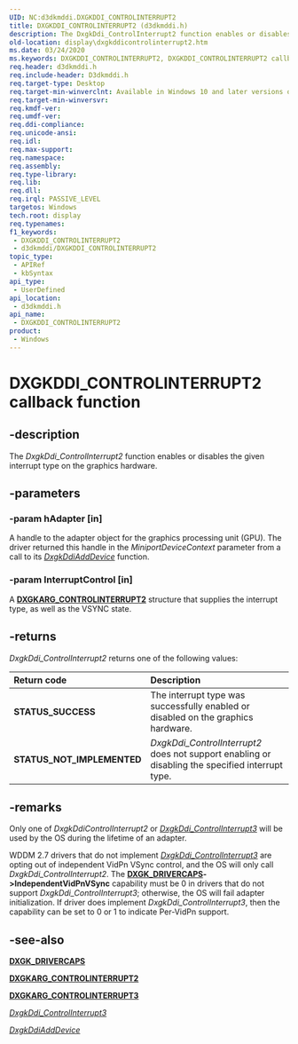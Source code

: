 ```yaml
---
UID: NC:d3dkmddi.DXGKDDI_CONTROLINTERRUPT2
title: DXGKDDI_CONTROLINTERRUPT2 (d3dkmddi.h)
description: The DxgkDdi_ControlInterrupt2 function enables or disables the given interrupt type on the graphics hardware.
old-location: display\dxgkddicontrolinterrupt2.htm
ms.date: 03/24/2020
ms.keywords: DXGKDDI_CONTROLINTERRUPT2, DXGKDDI_CONTROLINTERRUPT2 callback, DxgkDdi_ControlInterrupt2, DxgkDdi_ControlInterrupt2 callback function [Display Devices], d3dkmddi/DxgkDdi_ControlInterrupt2, display.dxgkddicontrolinterrupt2
req.header: d3dkmddi.h
req.include-header: D3dkmddi.h
req.target-type: Desktop
req.target-min-winverclnt: Available in Windows 10 and later versions of the Windows operating systems.
req.target-min-winversvr: 
req.kmdf-ver: 
req.umdf-ver: 
req.ddi-compliance: 
req.unicode-ansi: 
req.idl: 
req.max-support: 
req.namespace: 
req.assembly: 
req.type-library: 
req.lib: 
req.dll: 
req.irql: PASSIVE_LEVEL
targetos: Windows
tech.root: display
req.typenames: 
f1_keywords:
 - DXGKDDI_CONTROLINTERRUPT2
 - d3dkmddi/DXGKDDI_CONTROLINTERRUPT2
topic_type:
 - APIRef
 - kbSyntax
api_type:
 - UserDefined
api_location:
 - d3dkmddi.h
api_name:
 - DXGKDDI_CONTROLINTERRUPT2
product:
 - Windows
---
```


# DXGKDDI_CONTROLINTERRUPT2 callback function


## -description

The *DxgkDdi_ControlInterrupt2* function enables or disables the given interrupt type on the graphics hardware.

## -parameters

### -param hAdapter [in]

A handle to the adapter object for the graphics processing unit (GPU). The driver returned this handle in the *MiniportDeviceContext* parameter from a call to its [*DxgkDdiAddDevice*](../dispmprt/nc-dispmprt-dxgkddi_add_device.md) function.

### -param InterruptControl [in]

A [**DXGKARG_CONTROLINTERRUPT2**](./ns-d3dkmddi-_dxgkarg_controlinterrupt2.md) structure that supplies the interrupt type, as well as the VSYNC state.

## -returns

*DxgkDdi_ControlInterrupt2* returns one of the following values:

| **Return code** | **Description** |
|:--|:--|
| **STATUS_SUCCESS** | The interrupt type was successfully enabled or disabled on the graphics hardware. |
| **STATUS_NOT_IMPLEMENTED** | *DxgkDdi_ControlInterrupt2* does not support enabling or disabling the specified interrupt type. |

## -remarks

Only one of *DxgkDdiControlInterrupt2* or [*DxgkDdi_ControlInterrupt3*](./nc-d3dkmddi-dxgkddi_controlinterrupt3.md) will be used by the OS during the lifetime of an adapter.

WDDM 2.7 drivers that do not implement [*DxgkDdi_ControlInterrupt3*](./nc-d3dkmddi-dxgkddi_controlinterrupt3.md) are opting out of independent VidPn VSync control, and the OS will only call *DxgkDdi_ControlInterrupt2*. The [**DXGK_DRIVERCAPS**](./ns-d3dkmddi-_dxgk_drivercaps.md)**->IndependentVidPnVSync** capability must be 0 in drivers that do not support *DxgkDdi_ControlInterrupt3*; otherwise, the OS will fail adapter initialization. If driver does implement *DxgkDdi_ControlInterrupt3*, then the capability can be set to 0 or 1 to indicate Per-VidPn support.

## -see-also

[**DXGK_DRIVERCAPS**](./ns-d3dkmddi-_dxgk_drivercaps.md)

[**DXGKARG_CONTROLINTERRUPT2**](./ns-d3dkmddi-_dxgkarg_controlinterrupt2.md)

[**DXGKARG_CONTROLINTERRUPT3**](ns-d3dkmddi-dxgkarg_controlinterrupt3.md)

[*DxgkDdi_ControlInterrupt3*](./nc-d3dkmddi-dxgkddi_controlinterrupt3.md)

[*DxgkDdiAddDevice*](../dispmprt/nc-dispmprt-dxgkddi_add_device.md)

